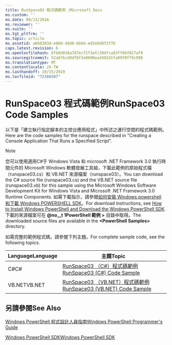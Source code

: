 ```yaml
---
title: RunSpace03 程式碼範例 |Microsoft Docs
ms.custom: ''
ms.date: 09/13/2016
ms.reviewer: ''
ms.suite: ''
ms.tgt_pltfrm: ''
ms.topic: article
ms.assetid: a6b8303d-e868-4dd0-bbbb-ed2e6d8f2f76
caps.latest.revision: 6
ms.openlocfilehash: bfb8d036a787ecf2f3afc394fca83ff0bf027af9
ms.sourcegitcommit: 52a67bcd9d7bf3e8600ea4302d1fa8970ff9c998
ms.translationtype: MT
ms.contentlocale: zh-TW
ms.lasthandoff: 10/15/2019
ms.locfileid: "72366507"
---
```

# <a name="runspace03-code-samples"></a><span data-ttu-id="e4c96-102">RunSpace03 程式碼範例</span><span class="sxs-lookup"><span data-stu-id="e4c96-102">RunSpace03 Code Samples</span></span>

<span data-ttu-id="e4c96-103">以下是「建立執行指定腳本的主控台應用程式」中所述之運行空間的程式碼範例。</span><span class="sxs-lookup"><span data-stu-id="e4c96-103">Here are the code samples for the runspace described in "Creating a Console Application That Runs a Specified Script".</span></span>

> [!NOTE]
> <span data-ttu-id="e4c96-104">您可以使用適用C#于 Windows Vista 和 microsoft .NET Framework 3.0 執行時間元件的 Microsoft Windows 軟體發展工具組，下載此範例的原始程式檔（runspace03.cs）和 VB.NET 來源檔案（runspace03）。</span><span class="sxs-lookup"><span data-stu-id="e4c96-104">You can download the C# source file (runspace03.cs) and the VB.NET source file (runspace03.vb) for this sample using the Microsoft Windows Software Development Kit for Windows Vista and Microsoft .NET Framework 3.0 Runtime Components.</span></span> <span data-ttu-id="e4c96-105">如需下載指示，請參閱[如何安裝 Windows powershell 和下載 Windows POWERSHELL SDK](/powershell/developer/installing-the-windows-powershell-sdk)。</span><span class="sxs-lookup"><span data-stu-id="e4c96-105">For download instructions, see [How to Install Windows PowerShell and Download the Windows PowerShell SDK](/powershell/developer/installing-the-windows-powershell-sdk).</span></span>
> <span data-ttu-id="e4c96-106">下載的來源檔案可在 **@no__t 1PowerShell 範例 >** 目錄中取得。</span><span class="sxs-lookup"><span data-stu-id="e4c96-106">The downloaded source files are available in the **\<PowerShell Samples>** directory.</span></span>

<span data-ttu-id="e4c96-107">如需完整的範例程式碼，請參閱下列主題。</span><span class="sxs-lookup"><span data-stu-id="e4c96-107">For complete sample code, see the following topics.</span></span>

| <span data-ttu-id="e4c96-108">Language</span><span class="sxs-lookup"><span data-stu-id="e4c96-108">Language</span></span> |                                 <span data-ttu-id="e4c96-109">主題</span><span class="sxs-lookup"><span data-stu-id="e4c96-109">Topic</span></span>                                 |
| -------- | --------------------------------------------------------------------- |
| <span data-ttu-id="e4c96-110">C#</span><span class="sxs-lookup"><span data-stu-id="e4c96-110">C#</span></span>       | [<span data-ttu-id="e4c96-111">RunSpace03 （C#）程式碼範例</span><span class="sxs-lookup"><span data-stu-id="e4c96-111">RunSpace03 (C#) Code Sample</span></span>](./runspace03-csharp-code-sample.md)     |
| <span data-ttu-id="e4c96-112">VB.NET</span><span class="sxs-lookup"><span data-stu-id="e4c96-112">VB.NET</span></span>   | [<span data-ttu-id="e4c96-113">RunSpace03 （VB.NET）程式碼範例</span><span class="sxs-lookup"><span data-stu-id="e4c96-113">RunSpace03 (VB.NET) Code Sample</span></span>](./runspace03-vb-net-code-sample.md) |

## <a name="see-also"></a><span data-ttu-id="e4c96-114">另請參閱</span><span class="sxs-lookup"><span data-stu-id="e4c96-114">See Also</span></span>

[<span data-ttu-id="e4c96-115">Windows PowerShell 程式設計人員指南</span><span class="sxs-lookup"><span data-stu-id="e4c96-115">Windows PowerShell Programmer's Guide</span></span>](./windows-powershell-programmer-s-guide.md)

[<span data-ttu-id="e4c96-116">Windows PowerShell SDK</span><span class="sxs-lookup"><span data-stu-id="e4c96-116">Windows PowerShell SDK</span></span>](../windows-powershell-reference.md)